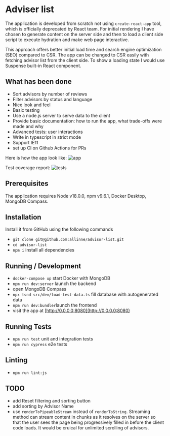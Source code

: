 # Adviser list

The application is developed from scratch not using `create-react-app` tool, which is officially deprecated by React team.
For initial rendering I have chosen to generate content on the server side and then to load a client side script to execute hydration and make web page interactive.

This approach offers better initial load time and search engine optimization (SEO) compared to CSR.
The app can be changed to CSR easily with fetching advisor list from the client side. To show a loading state I would use Suspense built-in React component.

## What has been done

* Sort advisors by number of reviews
* Filter advisors by status and language
* Nice look and feel
* Basic testing
* Use a node.js server to serve data to the client
* Provide basic documentation: how to run the app, what trade-offs were made and why
* Advanced tests: user interactions
* Write in typescript in strict mode
* Support IE11
* set up CI on Github Actions for PRs

Here is how the app look like:
![app](https://github.com/allinne/advisor-list/assets/888989/ec3296be-97a4-43ad-8c06-c44b5336bc6b "Advisor list sorted by Reviews")

Test coverage report:
![tests](https://github.com/allinne/advisor-list/assets/888989/f84970e6-371b-4aad-8e51-0364b35b7afc "Test coverage")

## Prerequisites

The application requires Node v18.0.0, npm v9.6.1, Docker Desktop, MongoDB Compass.

## Installation

Install it from GitHub using the following commands
* `git clone git@github.com:allinne/advisor-list.git`
* `cd advisor-list`
* `npm i` install all dependencies

## Running / Development

* `docker-compose up` start Docker with MongoDB
* `npm run dev:server` launch the backend
* open MongoDB Compass
* `npx tsnd src/dev/load-test-data.ts` fill database with autogenerated data
* `npm run dev:bundler`launch the frontend
* visit the app at [http://0.0.0.0:8080](http://0.0.0.0:8080)

## Running Tests

* `npm run test` unit and integration tests
* `npm run cypress` e2e tests

## Linting

* `npm run lint:js`

## TODO
* add Reset filtering and sorting button
* add sorting by Advisor Name
* use `renderToPipeableStream` instead of `renderToString`. Streaming method can stream content in chunks as it resolves on the server so that the user sees the page being progressively filled in before the client code loads. It would be cruical for unlimited scrolling of advisors.

